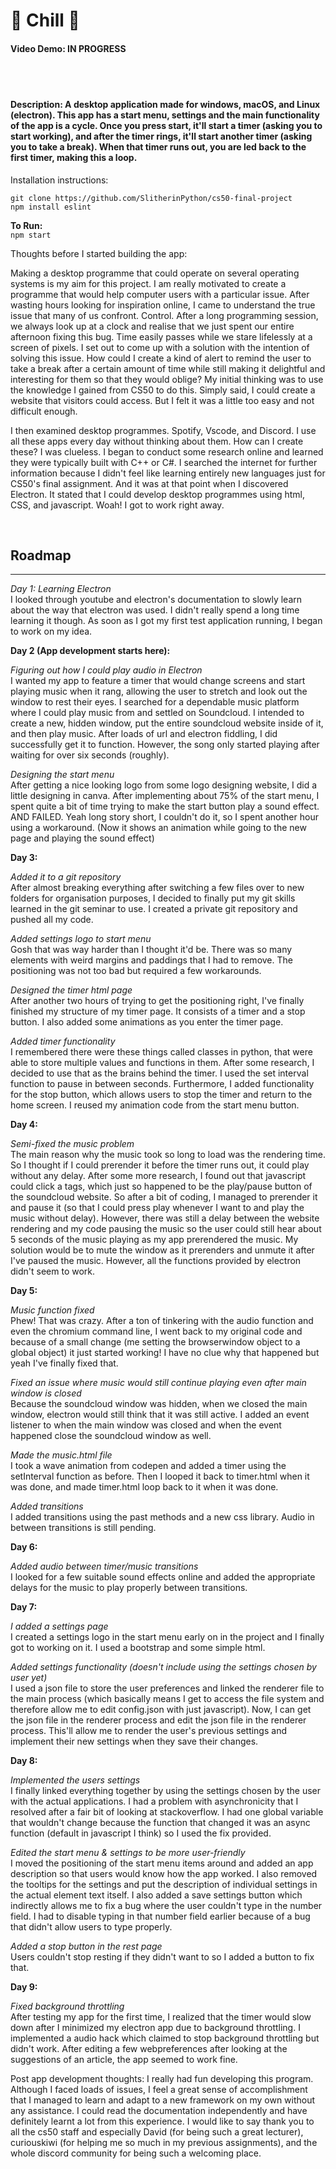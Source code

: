 # 🧊 Chill 🧊

#### Video Demo: IN PROGRESS
<br> <br>

#### Description: A desktop application made for windows, macOS, and Linux (electron). This app has a start menu, settings and the main functionality of the app is a cycle. Once you press start, it'll start a timer (asking you to start working), and after the timer rings, it'll start another timer (asking you to take a break). When that timer runs out, you are led back to the first timer, making this a loop. 

Installation instructions: <br>
```
git clone https://github.com/SlitherinPython/cs50-final-project
npm install eslint
```

**To Run:** <br>
`npm start`

Thoughts before I started building the app: 

Making a desktop programme that could operate on several operating systems is my aim for this project. I am really motivated to create a programme that would help computer users with a particular issue. After wasting hours looking for inspiration online, I came to understand the true issue that many of us confront. Control. After a long programming session, we always look up at a clock and realise that we just spent our entire afternoon fixing this bug. Time easily passes while we stare lifelessly at a screen of pixels. I set out to come up with a solution with the intention of solving this issue. How could I create a kind of alert to remind the user to take a break after a certain amount of time while still making it delightful and interesting for them so that they would oblige? My initial thinking was to use the knowledge I gained from CS50 to do this. Simply said, I could create a website that visitors could access. But I felt it was a little too easy and not difficult enough.

I then examined desktop programmes. Spotify, Vscode, and Discord. I use all these apps every day without thinking about them. How can I create these? I was clueless. I began to conduct some research online and learned they were typically built with C++ or C#. I searched the internet for further information because I didn't feel like learning entirely new languages just for CS50's final assignment. And it was at that point when I discovered Electron. It stated that I could develop desktop programmes using html, CSS, and javascript. Woah! I got to work right away.


  
<br>

## **Roadmap**

<hr>

*Day 1: Learning Electron* <br>
I looked through youtube and electron's documentation to slowly learn about the way that electron was used. I didn't really spend a long time learning it though. As soon as I got my first test application running, I began to work on my idea.


**Day 2 (App development starts here):**

*Figuring out how I could play audio in Electron* <br>
I wanted my app to feature a timer that would change screens and start playing music when it rang, allowing the user to stretch and look out the window to rest their eyes.
I searched for a dependable music platform where I could play music from and settled on Soundcloud. I intended to create a new, hidden window, put the entire soundcloud website inside of it, and then play music. After loads of url and electron fiddling, I did successfully get it to function. However, the song only started playing after waiting for over six seconds (roughly). 

*Designing the start menu* <br>
After getting a nice looking logo from some logo designing website, I did a little designing in canva. After implementing about 75% of the start menu, I spent quite a bit of time trying to make the start button play a sound effect. AND FAILED. Yeah long story short, I couldn't do it, so I spent another hour using a workaround. (Now it shows an animation while going to the new page and playing the sound effect) 

**Day 3:**

*Added it to a git repository* <br>
After almost breaking everything after switching a few files over to new folders for organisation purposes, I decided to finally put my git skills learned in the git seminar to use. I created a private git repository and pushed all my code.

*Added settings logo to start menu* <br>
Gosh that was way harder than I thought it'd be. There was so many elements with weird margins and paddings that I had to remove. The positioning was not too bad but required a few workarounds.

*Designed the timer html page* <br>
After another two hours of trying to get the positioning right, I've finally finished my structure of my timer page. It consists of a timer and a stop button. I also added some animations as you enter the timer page.

*Added timer functionality* <br>
I remembered there were these things called classes in python, that were able to store multiple values and functions in them. After some research, I decided to use that as the brains behind the timer. I used the set interval function to pause in between seconds. Furthermore, I added functionality for the stop button, which allows users to stop the timer and return to the home screen. I reused my animation code from the start menu button.

**Day 4:**

*Semi-fixed the music problem* <br>
The main reason why the music took so long to load was the rendering time. So I thought if I could prerender it before the timer runs out, it could play without any delay. After some more research, I found out that javascript could click a tags, which just so happened to be the play/pause button of the soundcloud website. So after a bit of coding, I managed to prerender it and pause it (so that I could press play whenever I want to and play the music without delay). However, there was still a delay between the website rendering and my code pausing the music so the user could still hear about 5 seconds of the music playing as my app prerendered the music. My solution would be to mute the window as it prerenders and unmute it after I've paused the music. However, all the functions provided by electron didn't seem to work. 

**Day 5:**

*Music function fixed* <br>
Phew! That was crazy. After a ton of tinkering with the audio function and even the chromium command line, I went back to my original code and because of a small change (me setting the browserwindow object to a global object) it just started working! I have no clue why that happened but yeah I've finally fixed that.

*Fixed an issue where music would still continue playing even after main window is closed* <br>
Because the soundcloud window was hidden, when we closed the main window, electron would still think that it was still active. I added an event listener to when the main window was closed and when the event happened close the soundcloud window as well. 

*Made the music.html file* <br>
I took a wave animation from codepen and added a timer using the setInterval function as before. Then I looped it back to timer.html when it was done, and made timer.html loop back to it when it was done. 

*Added transitions* <br>
I added transitions using the past methods and a new css library. Audio in between transitions is still pending.

**Day 6:**

*Added audio between timer/music transitions* <br>
I looked for a few suitable sound effects online and added the appropriate delays for the music to play properly between transitions.

**Day 7:**

*I added a settings page* <br>
I created a settings logo in the start menu early on in the project and I finally got to working on it. I used a bootstrap and some simple html.

*Added settings functionality (doesn't include using the settings chosen by user yet)* <br>
I used a json file to store the user preferences and linked the renderer file to the main process (which basically means I get to access the file system and therefore allow me to edit config.json with just javascript). Now, I can get the json file in the renderer process and edit the json file in the renderer process. This'll allow me to render the user's previous settings and implement their new settings when they save their changes. 

**Day 8:** 

*Implemented the users settings* <br>
I finally linked everything together by using the settings chosen by the user with the actual applications. I had a problem with asynchronicity that I resolved after a fair bit of looking at stackoverflow. I had one global variable that wouldn't change because the function that changed it was an async function (default in javascript I think) so I used the fix provided.

*Edited the start menu & settings to be more user-friendly* <br>
I moved the positioning of the start menu items around and added an app description so that users would know how the app worked. I also removed the tooltips for the settings and put the description of individual settings in the actual element text itself. I also added a save settings button which indirectly allows me to fix a bug where the user couldn't type in the number field. I had to disable typing in that number field earlier because of a bug that didn't allow users to type properly.

*Added a stop button in the rest page* <br>
Users couldn't stop resting if they didn't want to so I added a button to fix that. 

**Day 9:**

*Fixed background throttling* <br>
After testing my app for the first time, I realized that the timer would slow down after I minimized my electron app due to background throttling. I implemented a audio hack which claimed to stop background throttling but didn't work. After editing a few webpreferences after looking at the suggestions of an article, the app seemed to work fine. 

Post app development thoughts: 
I really had fun developing this program. Although I faced loads of issues, I feel a great sense of accomplishment that I managed to learn and adapt to a new framework on my own without any assistance. I could read the documentation independently and have definitely learnt a lot from this experience. I would like to say thank you to all the cs50 staff and especially David (for being such a great lecturer), curiouskiwi (for helping me so much in my previous assignments), and the whole discord community for being such a welcoming place.

